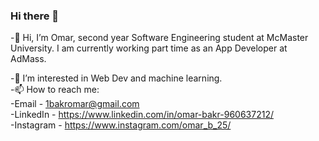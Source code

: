 ### Hi there 👋
-👋 Hi, I’m Omar, second year Software Engineering student at McMaster University. I am currently working part time as an App Developer at AdMass.

-👀 I’m interested in Web Dev and machine learning.  
-📫 How to reach me:  
-Email - 1bakromar@gmail.com  
-LinkedIn - https://www.linkedin.com/in/omar-bakr-960637212/  
-Instagram - https://www.instagram.com/omar_b_25/  


